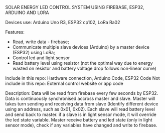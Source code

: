 SOLAR ENERGY LED CONTROL SYSTEM 
USING FIREBASE, ESP32, ARDUINO AND LORA

Devices use: Arduino Uno R3, ESP32 cp102, LoRa Ra02

Features: 
+ Read, write data - firebase; 
+ Communicate multiple slave devices (Arduino) by a master device (ESP32) using LoRa;
+ Control led and light sensor
+ Read battery level using resistor (not the optimal way due to energy wasted on resistor and battery voltage drop follows non-linear curve)

Include in this repo: Hardware connection, Arduino Code, ESP32 Code
Not include in this repo: External control website or app code

Description: Data will be read from firebase every few seconds by ESP32. Data is continuously synchronised accross master and slave. 
Master will takes turn sending and receiving data from slave (Identify different device using an address, such as 0x01, 0x02).
Each slave will read battery level and send back to master. if a slave is in light sensor mode,  it will override the led state variable.
Master receive battery and led state (only in light sensor mode), check if any variables have changed and write to firebase. 
